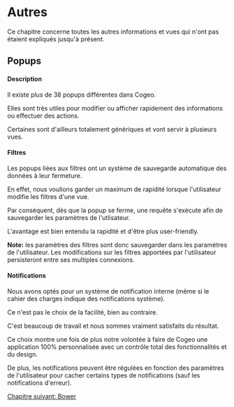 # Autres

Ce chapitre concerne toutes les autres informations et vues qui n'ont pas étaient expliqués jusqu'à présent.

## Popups

#### Description

Il existe plus de 38 popups différentes dans Cogeo.

Elles sont très utiles pour modifier ou afficher rapidement des informations ou effectuer des actions.

Certaines sont d'ailleurs totalement génériques et vont servir à plusieurs vues.

#### Filtres

Les popups liées aux filtres ont un système de sauvegarde automatique des données à leur fermeture.

En effet, nous voulions garder un maximum de rapidité lorsque l'utilisateur modifie les filtres d'une vue.

Par conséquent, dès que la popup se ferme, une requête s'exécute afin de sauvegarder les paramètres de l'utlisateur.

L'avantage est bien entendu la rapidité et d'être plus user-friendly.

**Note:** les paramètres des filtres sont donc sauvegarder dans les paramètres de l'utilisateur. Les modifications sur les filtres apportées par l'utilisateur persisteront entre ses multiples connexions.

#### Notifications

Nous avons optés pour un système de notification interne (même si le cahier des charges indique des notifications système).

Ce n'est pas le choix de la facilité, bien au contraire.

C'est beaucoup de travail et nous sommes vraiment satisfaits du résultat.

Ce choix montre une fois de plus notre volontée à faire de Cogeo une application 100% personnalisée avec un contrôle total des fonctionnalités et du design.

De plus, les notifications peuvent être régulées en fonction des paramètres de l'utilisateur pour cacher certains types de notifications (sauf les notifications d'erreur).

<a href="{{ site.baseUrl }}front-end/bower/" class="btn btn-green">Chapitre suivant: Bower</a>

